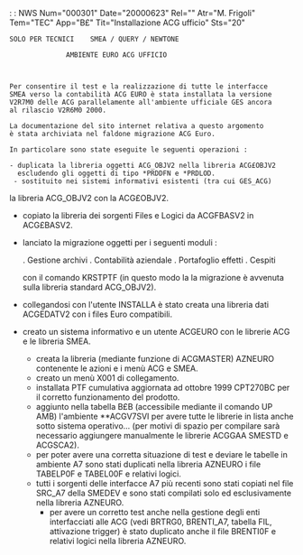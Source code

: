  :  : NWS Num="000301" Date="20000623" Rel="" Atr="M. Frigoli" Tem="TEC" App="B£" Tit="Installazione ACG ufficio" Sts="20"

    SOLO PER TECNICI    SMEA / QUERY / NEWTONE

                  AMBIENTE EURO ACG UFFICIO



    Per consentire il test e la realizzazione di tutte le interfacce
    SMEA verso la contabilità ACG EURO è stata installata la versione
    V2R7M0 delle ACG parallelamente all'ambiente ufficiale GES ancora
    al rilascio V2R6M0 2000.

    La documentazione del sito internet relativa a questo argomento
    è stata archiviata nel faldone migrazione ACG Euro.

    In particolare sono state eseguite le seguenti operazioni : 

    - duplicata la libreria oggetti ACG_OBJV2 nella libreria ACG£OBJV2
      escludendo gli oggetti di tipo *PRDDFN e *PRDLOD.
     - sostituito nei sistemi informativi esistenti (tra cui GES_ACG)
   la libreria ACG_OBJV2 con la ACG£OBJV2.
 - copiato la libreria dei sorgenti Files e Logici da ACGFBASV2 in
   ACG£BASV2.
 - lanciato la migrazione oggetti per i seguenti moduli : 

   . Gestione archivi
   . Contabilità aziendale
   . Portafoglio effetti
   . Cespiti

   con il comando KRSTPTF (in questo modo la la migrazione è
   avvenuta sulla libreria standard ACG_OBJV2).

 - collegandosi con l'utente INSTALLA è stato creata una libreria
   dati ACGEDATV2 con i files Euro compatibili.
 - creato un sistema informativo e un utente ACGEURO con le
      librerie ACG e le libreria SMEA.
    - creata la libreria (mediante funzione di ACGMASTER) AZNEURO
      contenente le azioni e i menù ACG e SMEA.
    - creato un menù X001 di collegamento.
    - installata PTF cumulativa aggiornata ad ottobre 1999 CPT270BC
      per il corretto funzionamento del prodotto.
    - aggiunto nella tabella B£B (accessibile mediante il comando
      UP AMB) l'ambiente **ACGV7SVI per avere tutte le librerie in
      lista anche sotto sistema operativo... (per motivi di spazio
      per compilare sarà necessario aggiungere manualmente le
      librerie ACGGAA SMESTD e ACGSCA2).
    - per poter avere una corretta situazione di test e deviare
      le tabelle in ambiente A7 sono stati duplicati nella libreria
      AZNEURO i file TABELP0F e TABEL00F e relativi logici.
    - tutti i sorgenti delle interfacce A7 più recenti sono stati
      copiati nel file SRC_A7 della SMEDEV e sono stati compilati
      solo ed esclusivamente nella libreria AZNEURO.
      - per avere un corretto test anche nella gestione degli enti
    interfacciati alle ACG (vedi BRTRG0, BRENTI_A7, tabella FIL,
    attivazione trigger) è stato duplicato anche il file BRENTI0F e
    relativi logici nella libreria AZNEURO.





